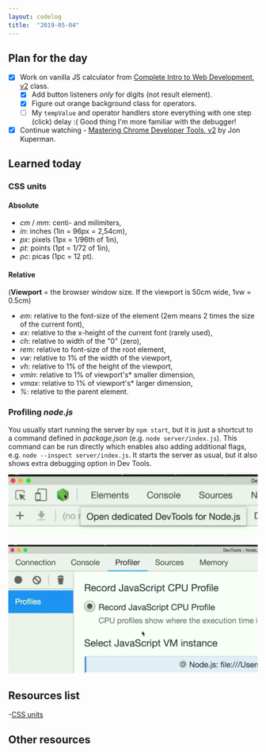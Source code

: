 ```yaml
---
layout: codelog
title:  "2019-05-04"
---
```


## Plan for the day

- [x] Work on vanilla JS calculator from [Complete Intro to Web Development, v2](https://frontendmasters.com/courses/web-development-v2/) class.
  - [x] Add button listeners *only* for digits (not result element).
  - [x] Figure out orange background class for operators.
  - [ ] My `tempValue` and operator handlers store everything with one step (click) delay :( Good thing I'm more familiar with the debugger!
- [x] Continue watching - [Mastering Chrome Developer Tools, v2](https://frontendmasters.com/courses/chrome-dev-tools-v2/) by Jon Kuperman.

## Learned today

### CSS units

#### Absolute

- *cm* / *mm*: centi- and milimiters,
- *in*: inches (1in = 96px = 2,54cm),
- *px*: pixels (1px = 1/96th of 1in),
- *pt*: points (1pt = 1/72 of 1in),
- *pc*: picas (1pc = 12 pt).

#### Relative

(**Viewport** = the browser window size. If the viewport is 50cm wide, 1vw = 0.5cm)

- *em*: relative to the font-size of the element (2em means 2 times the size of the current font),
- *ex*: relative to the x-height of the current font (rarely used),
- *ch*: relative to width of the "0" (zero),
- *rem*: relative to font-size of the root element,
- *vw*: relative to 1% of the width of the viewport,
- *vh*: relative to 1% of the height of the viewport,
- *vmin*: relative to 1% of viewport's* smaller dimension,
- *vmax*: relative to 1% of viewport's* larger dimension,
- *%*: relative to the parent element.

### Profiling *node.js*

You usually start running the server by `npm start`, but it is just a shortcut to a command defined in *package.json* (e.g. `node server/index.js`). This command can be run directly which enables also adding additional flags, e.g. `node --inspect server/index.js`. It starts the server as usual, but it also shows extra debugging option in Dev Tools.

![Node devtools 01](../../assets/img/blog/node-devtools-01.png)

![Node devtools 02](../../assets/img/blog/node-devtools-02.png)

## Resources list

-[CSS units](https://www.w3schools.com/cssref/css_units.asp)

## Other resources